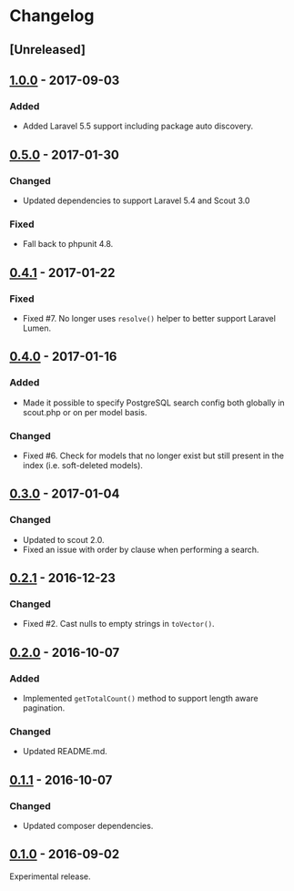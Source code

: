 # Changelog

## [Unreleased]

## [1.0.0](https://github.com/pmatseykanets/laravel-scout-postgres/releases/tag/v1.0.0) - 2017-09-03
### Added
- Added Laravel 5.5 support including package auto discovery.

## [0.5.0](https://github.com/pmatseykanets/laravel-scout-postgres/releases/tag/v0.5.0) - 2017-01-30
### Changed
- Updated dependencies to support Laravel 5.4 and Scout 3.0

### Fixed
- Fall back to phpunit 4.8.

## [0.4.1](https://github.com/pmatseykanets/laravel-scout-postgres/releases/tag/v0.4.1) - 2017-01-22
### Fixed
- Fixed #7. No longer uses `resolve()` helper to better support Laravel Lumen.

## [0.4.0](https://github.com/pmatseykanets/laravel-scout-postgres/releases/tag/v0.4.0) - 2017-01-16
### Added
- Made it possible to specify PostgreSQL search config both globally in scout.php or on per model basis.

### Changed
- Fixed #6. Check for models that no longer exist but still present in the index (i.e. soft-deleted models).

## [0.3.0](https://github.com/pmatseykanets/laravel-scout-postgres/releases/tag/v0.3.0) - 2017-01-04
### Changed
- Updated to scout 2.0. 
- Fixed an issue with order by clause when performing a search.

## [0.2.1](https://github.com/pmatseykanets/laravel-scout-postgres/releases/tag/v0.2.1) - 2016-12-23
### Changed
- Fixed #2. Cast nulls to empty strings in `toVector()`. 

## [0.2.0](https://github.com/pmatseykanets/laravel-scout-postgres/releases/tag/v0.2.0) - 2016-10-07
### Added
- Implemented `getTotalCount()` method to support length aware pagination. 

### Changed
- Updated README.md.

## [0.1.1](https://github.com/pmatseykanets/laravel-scout-postgres/releases/tag/v0.1.1) - 2016-10-07
### Changed
- Updated composer dependencies.

## [0.1.0](https://github.com/pmatseykanets/laravel-scout-postgres/releases/tag/v0.1.0) - 2016-09-02
Experimental release.
